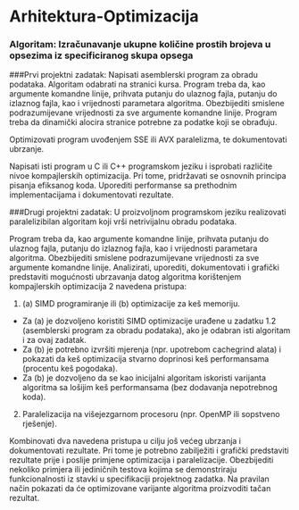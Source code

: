 # Arhitektura-Optimizacija
### Algoritam: Izračunavanje ukupne količine prostih brojeva u opsezima iz specificiranog skupa opsega

###Prvi projektni zadatak:
Napisati asemblerski program za obradu podataka. Algoritam odabrati na stranici kursa. Program
treba da, kao argumente komandne linije, prihvata putanju do ulaznog fajla, putanju do izlaznog fajla, kao
i vrijednosti parametara algoritma. Obezbijediti smislene podrazumijevane vrijednosti za sve argumente
komandne linije. Program treba da dinamički alocira stranice potrebne za podatke koji se obrađuju.

Optimizovati program uvođenjem SSE ili AVX paralelizma, te dokumentovati ubrzanje.

Napisati isti program u C ili C++ programskom jeziku i isprobati različite nivoe kompajlerskih
optimizacija. Pri tome, pridržavati se osnovnih principa pisanja efiksanog koda. Uporediti performanse sa
prethodnim implementacijama i dokumentovati rezultate.

###Drugi projektni zadatak:
U proizvoljnom programskom jeziku realizovati paralelizibilan algoritam koji vrši netrivijalnu obradu
podataka.

Program treba da, kao argumente komandne linije, prihvata putanju do ulaznog fajla, putanju do izlaznog
fajla, kao i vrijednosti parametara algoritma. Obezbijediti smislene podrazumijevane vrijednosti za sve
argumente komandne linije. Analizirati, uporediti, dokumentovati i grafički predstaviti mogućnosti
ubrzavanja datog algoritma korištenjem kompajlerskih optimizacija 2 navedena pristupa:

1. (a) SIMD programiranje ili (b) optimizacije za keš memoriju.
- Za (a) je dozvoljeno koristiti SIMD optimizacije urađene u zadatku 1.2 (asemblerski
program za obradu podataka), ako je odabran isti algoritam i za ovaj zadatak.
- Za (b) je potrebno izvršiti mjerenja (npr. upotrebom cachegrind alata) i pokazati da keš
optimizacija stvarno doprinosi keš performansama (procentu keš pogodaka).
- Za (b) je dozvoljeno da se kao inicijalni algoritam iskoristi varijanta algoritma sa lošijim keš
performansama (bez dodavanja nepotrebnog koda).
2. Paralelizacija na višejezgarnom procesoru (npr. OpenMP ili sopstveno rješenje).

Kombinovati dva navedena pristupa u cilju još većeg ubrzanja i dokumentovati rezultate. Pri tome je
potrebno zabilježiti i grafički predstaviti rezultate prije i poslije primjene optimizacija i paralelizacije.
Obezbijediti nekoliko primjera ili jediničnih testova kojima se demonstriraju funkcionalnosti iz stavki u
specifikaciji projektnog zadatka. Na pravilan način pokazati da će optimizovane varijante algoritma
proizvoditi tačan rezultat.
